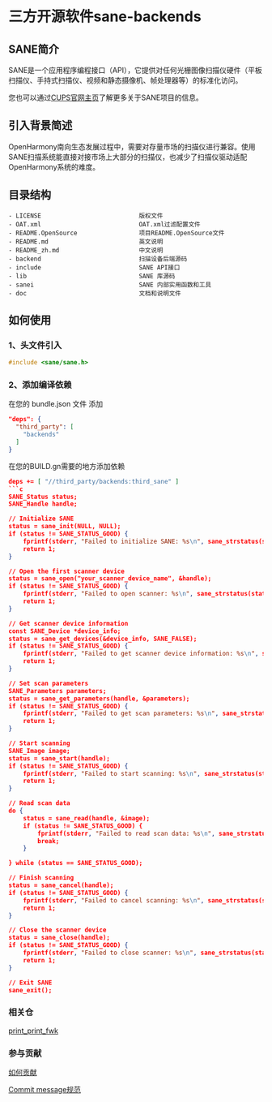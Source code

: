 # 三方开源软件sane-backends
## SANE简介
SANE是一个应用程序编程接口（API），它提供对任何光栅图像扫描仪硬件（平板扫描仪、手持式扫描仪、视频和静态摄像机、帧处理器等）的标准化访问。

您也可以通过[CUPS官网主页](https://github.com/OpenPrinting/cups)了解更多关于SANE项目的信息。

## 引入背景简述
OpenHarmony南向生态发展过程中，需要对存量市场的扫描仪进行兼容。使用SANE扫描系统能直接对接市场上大部分的扫描仪，也减少了扫描仪驱动适配OpenHarmony系统的难度。

## 目录结构
```
- LICENSE                           版权文件
- OAT.xml                           OAT.xml过滤配置文件
- README.OpenSource                 项目README.OpenSource文件
- README.md                         英文说明
- README_zh.md                      中文说明
- backend                           扫描设备后端源码
- include                           SANE API接口
- lib                               SANE 库源码
- sanei                             SANE 内部实用函数和工具
- doc                               文档和说明文件
```

## 如何使用
### 1、头文件引入
```c
#include <sane/sane.h>
```
### 2、添加编译依赖
在您的 bundle.json 文件 添加
```json
"deps": {
  "third_party": [
    "backends"
  ]
}
```
在您的BUILD.gn需要的地方添加依赖
```json
deps += [ "//third_party/backends:third_sane" ]
```c
SANE_Status status;
SANE_Handle handle;

// Initialize SANE
status = sane_init(NULL, NULL);
if (status != SANE_STATUS_GOOD) {
    fprintf(stderr, "Failed to initialize SANE: %s\n", sane_strstatus(status));
    return 1;
}

// Open the first scanner device
status = sane_open("your_scanner_device_name", &handle);
if (status != SANE_STATUS_GOOD) {
    fprintf(stderr, "Failed to open scanner: %s\n", sane_strstatus(status));
    return 1;
}

// Get scanner device information
const SANE_Device *device_info;
status = sane_get_devices(&device_info, SANE_FALSE);
if (status != SANE_STATUS_GOOD) {
    fprintf(stderr, "Failed to get scanner device information: %s\n", sane_strstatus(status));
    return 1;
}

// Set scan parameters
SANE_Parameters parameters;
status = sane_get_parameters(handle, &parameters);
if (status != SANE_STATUS_GOOD) {
    fprintf(stderr, "Failed to get scan parameters: %s\n", sane_strstatus(status));
    return 1;
}

// Start scanning
SANE_Image image;
status = sane_start(handle);
if (status != SANE_STATUS_GOOD) {
    fprintf(stderr, "Failed to start scanning: %s\n", sane_strstatus(status));
    return 1;
}

// Read scan data
do {
    status = sane_read(handle, &image);
    if (status != SANE_STATUS_GOOD) {
        fprintf(stderr, "Failed to read scan data: %s\n", sane_strstatus(status));
        break;
    }

} while (status == SANE_STATUS_GOOD);

// Finish scanning
status = sane_cancel(handle);
if (status != SANE_STATUS_GOOD) {
    fprintf(stderr, "Failed to cancel scanning: %s\n", sane_strstatus(status));
    return 1;
}

// Close the scanner device
status = sane_close(handle);
if (status != SANE_STATUS_GOOD) {
    fprintf(stderr, "Failed to close scanner: %s\n", sane_strstatus(status));
    return 1;
}

// Exit SANE
sane_exit();
```

### 相关仓
[print_print_fwk](https://gitee.com/openharmony/print_print_fwk)

### 参与贡献
[如何贡献](https://gitee.com/openharmony/docs/blob/HEAD/zh-cn/contribute/参与贡献.md)

[Commit message规范](https://gitee.com/openharmony/device_qemu/wikis/Commit%20message%E8%A7%84%E8%8C%83)

